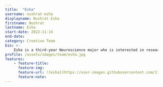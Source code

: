 ```yaml
---
title:  "Esha"
username: nushrat-esha
displayname: Nushrat Esha
firstname: Nushrat
lastname: Esha
start-date: 2022-11-14 
end-date:
category: Creative Team
bio: >- 
    Esha is a third-year Neuroscience major who is interested in research and assisting her communities. In her free time, she is found volunteering at the hospital, trying out new recipes to cook, or seeing her favorite musicians live at concerts. She is passionate about helping others and creating a collaborative space for everyone to grow and learn in.
profile: /assets/images/team/esha.jpg
features:
    - feature-title:
      feature-img: 
      feature-url: ![esha](https://user-images.githubusercontent.com/118940781/204947222-ea63a11a-3215-4fa9-860d-d03c7c584c07.jpg)
      feature-note: 
---
```

